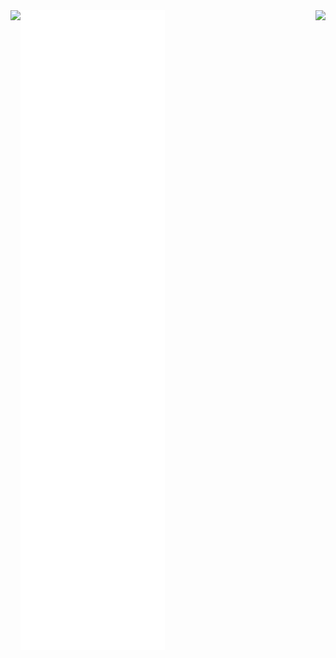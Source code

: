 <a href="https://github.com/anuraghazra/github-readme-stats">
    <img align="left"
    src="https://github-readme-stats.vercel.app/api?username=n4okins&count_private=true&show_icons=true&rank_icon=github&theme=dark" />
</a>
<a href="https://github.com/anuraghazra/github-readme-stats">
    <img align="right"
    src="https://github-readme-stats.vercel.app/api/top-langs/?username=n4okins&hide=jupyter%20notebook,shaderlab,tex,css&langs_count=9&layout=donut&theme=dark" />
</a>

<a href="https://github.com/lowlighter/metrics">
    <img align="center" src="/github-metrics.svg">
</a>
